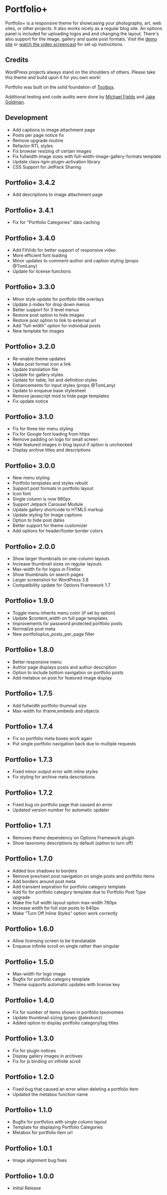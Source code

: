 # Portfolio+

Portfolio+ is a responsive theme for showcasing your photography, art, web sites, or other projects.  It also works nicely as a regular blog site.  An options panel is included for uploading logos and and changing the layout.  There's also support for the image, gallery and quote post formats.  Visit the [demo site](http://themes.wptheming.com/portfolio-plus/) or [watch the video screencast](http://wptheming.com/portfolio-press) for set up instructions.

## Credits

WordPress projects always stand on the shoulders of others.  Please take this theme and build upon it for you own work!

Portfolio was built on the solid foundation of [Toolbox](http://wordpress.org/extend/themes/toolbox).

Additional testing and code audits were done by [Michael Fields](http://wordpress.mfields.org/) and [Jake Goldman](https://twitter.com/jakemgold).

Development
---

* Add captions to image attachment page
* Posts per page notice fix
* Remove upgrade routine
* Refactor RTL styles
* Fix browser resizing of certain images
* Fix fullwidth image sizes with full-width-image-gallery-formats template
* Update class-tgm-plugin-activation library
* CSS Support for JetPack Sharing

Portfolio+ 3.4.2
---

* Add descriptions to image attachment page

Portfolio+ 3.4.1
---

* Fix for "Portfolio Categories" data caching

Portfolio+ 3.4.0
---

* Add FitVids for better support of responsive video
* More efficient font loading
* Minor updates to comment-author and caption styling (props @TomLany)
* Update for license functions

Portfolio+ 3.3.0
---

* Minor style update for portfolio title overlays
* Update z-index for drop down menus
* Better support for 3 level menus
* Restore post option to hide images
* Restore post option to link to external url
* Add "full-width" option for individual posts
* New template for images

Portfolio+ 3.2.0
---

* Re-enable theme updates
* Make post format icon a link
* Update translation file
* Update for gallery styles
* Update for table, list and definition styles
* Enhancements for input styles (props @TomLany)
* Update to enqueue base stylesheet
* Remove javascript mod to hide page templates
* Fix update notice


Portfolio+ 3.1.0
---

* Fix for three tier menu styling
* Fix for Google font loading from https
* Remove padding on logo for small screen
* Hide featured images in blog layout if option is unchecked
* Display archive titles and descriptions

Portfolio+ 3.0.0
---

* New menu styling
* Portfolio templates and styles rebuilt
* Support post formats in portfolio layout
* Icon font
* Single column is now 980px
* Support Jetpack Carousel Module
* Update gallery shortcode to HTML5 markup
* Update styling for image captions
* Option to hide post dates
* Better support for theme customizer
* Add options for header/footer border colors

Portfolio+ 2.0.0
---

* Show larger thumbnails on one-column layouts
* Increase thumbnail sizes on regular layouts
* Max-width fix for logos in Firefox
* Show thumbnails on search pages
* Larger screenshot for WordPress 3.8
* Compatibility update for Options Framework 1.7

Portfolio+ 1.9.0
---

* Toggle menu inherits menu color (if set by option)
* Update $content_width on full page templates
* Improvements for password protected portfolio posts
* Normalize post meta
* New portfolioplus_posts_per_page filter

Portfolio+ 1.8.0
---

* Better responsive menu
* Author page displays posts and author description
* Option to include bottom navigation on portfolio posts
* Add metabox on post for featured image display

Portfolio+ 1.7.5
---

* Add fullwidth portfolio thumnail size
* Max-width for iframe,embeds and objects

Portfolio+ 1.7.4
---

* Fix so portfolio meta boxes work again
* Put single portfolio navigation back due to multiple requests

Portfolio+ 1.7.3
---

* Fixed minor output error with inline styles
* Fix styling for archive meta descriptions

Portfolio+ 1.7.2
---

* Fixed bug on portfolio page that caused an error
* Updated version number for automatic updater

Portfolio+ 1.7.1
---

* Removes theme dependency on Options Framework plugin
* Show taxonomy descriptions by default (option to turn off)

Portfolio+ 1.7.0
---

* Added box shadows to borders
* Remove prev/next post navigation on single posts and portfolio items
* Add borders around post meta
* Add transient expiration for portfolio category template
* Add fix for portfolio category template due to Portfolio Post Type upgrade
* Make the full width layout option max-width 780px
* Increase width for full size posts to 640px
* Make "Turn Off Inline Styles" option work correctly

Portfolio+ 1.6.0
---

* Allow licensing screen to be translatable
* Enqueue infinite scroll on single rather than singular

Portfolio+ 1.5.0
---

* Max-width for logo image
* Bugfix for portfolio category template
* Theme supports automatic updates with license key

Portfolio+ 1.4.0
---

* Fix for number of items shown in portfolio taxonomies
* Update thumbnail sizing (props @alexkunz)
* Added option to display portfolio category/tag titles

Portfolio+ 1.3.0
---

* Fix for plugin notices
* Display gallery images in archives
* Fix for js binding on infinite scroll

Portfolio+ 1.2.0
---

* Fixed bug that caused an error when deleting a portfolio item
* Updated the metabox function name

Portfolio+ 1.1.0
---

* Bugfix for portfolios with single column layout
* Template for displaying Portfolio Categories
* Metabox for portfolio item url

Portfolio+ 1.0.1
---

* Image alignment bug fixes

Portfolio+ 1.0.0
---

* Initial Release